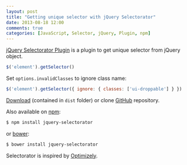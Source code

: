 ```yaml
---
layout: post
title: "Getting unique selector with jQuery Selectorator"
date: 2013-08-18 12:00
comments: true
categories: [JavaScript, Selector, jQuery, Plugin, npm]
---
```


[jQuery Selectorator Plugin](https://github.com/ngs/jquery-selectorator) is a plugin to get unique selector from jQuery object.

```javascript
$('element').getSelector()
```

Set `options.invalidClasses` to ignore class name:

```javascript
$('element').getSelector({ ignore: { classes: ['ui-droppable'] } })
```

[Download](https://github.com/ngs/jquery-selectorator/archive/master.zip) (contained in `dist` folder) or clone [GitHub](https://github.com/ngs/jquery-selectorator) repository.

Also available on [npm](https://npmjs.org/package/jquery-selectorator):
```bash
$ npm install jquery-selectorator
```

or [bower](http://bower.io/):
```bash
$ bower install jquery-selectorator
```

Selectorator is inspired by [Optimizely](https://www.optimizely.com/).
